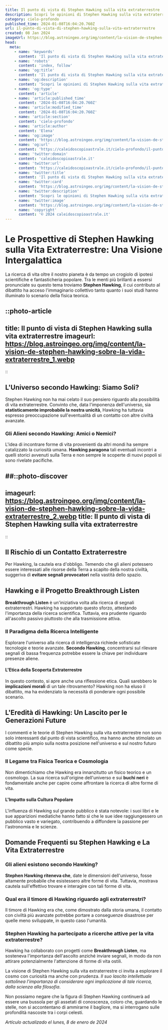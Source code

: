 ```yaml
---
title: Il punto di vista di Stephen Hawking sulla vita extraterrestre
description: Scopri le opinioni di Stephen Hawking sulla vita extraterrestre e cosa significa per il nostro futuro. Esplora teorie e curiosità.
category: cielo-profondo
published_time: 2024-01-08T16:04:20.760Z
url: il-punto-di-vista-di-stephen-hawking-sulla-vita-extraterrestre
created: 08 Jan 2024
imageUrl: https://blog.astroingeo.org/img/content/la-vision-de-stephen-hawking-sobre-la-vida-extraterrestre_1.webp
head:
  meta:
    - name: 'keywords'
      content: 'Il punto di vista di Stephen Hawking sulla vita extraterrestre'
    - name: 'robots'
      content: 'index, follow'
    - name: 'og:title'
      content: 'Il punto di vista di Stephen Hawking sulla vita extraterrestre'
    - name: 'og:description'
      content: 'Scopri le opinioni di Stephen Hawking sulla vita extraterrestre e cosa significa per il nostro futuro. Esplora teorie e curiosità.'
    - name: 'og:type'
      content: 'article'
    - name: 'article:published_time'
      content: '2024-01-08T16:04:20.760Z'
    - name: 'article:modified_time'
      content: '2024-01-08T16:04:20.760Z'
    - name: 'article:section'
      content: 'cielo-profondo'
    - name: 'article:author'
      content: 'Elena'
    - name: 'og:image'
      content: 'https://blog.astroingeo.org/img/content/la-vision-de-stephen-hawking-sobre-la-vida-extraterrestre_1.webp'
    - name: 'og:url'
      content: 'https://caleidoscopioastrale.it/cielo-profondo/il-punto-di-vista-di-stephen-hawking-sulla-vita-extraterrestre'
    - name: 'twitter:domain'
      content: 'caleidoscopioastrale.it'
    - name: 'twitter:url'
      content: 'https://caleidoscopioastrale.it/cielo-profondo/il-punto-di-vista-di-stephen-hawking-sulla-vita-extraterrestre'
    - name: 'twitter:title'
      content: 'Il punto di vista di Stephen Hawking sulla vita extraterrestre'
    - name: 'twitter:card'
      content: 'https://blog.astroingeo.org/img/content/la-vision-de-stephen-hawking-sobre-la-vida-extraterrestre_1.webp'
    - name: 'twitter:description'
      content: 'Scopri le opinioni di Stephen Hawking sulla vita extraterrestre e cosa significa per il nostro futuro. Esplora teorie e curiosità.'
    - name: 'twitter:image'
      content: 'https://blog.astroingeo.org/img/content/la-vision-de-stephen-hawking-sobre-la-vida-extraterrestre_1.webp'
    - name: 'copyright'
      content: '© 2024 caleidoscopioastrale.it'
---
```

# Le Prospettive di Stephen Hawking sulla Vita Extraterrestre: Una Visione Intergalattica

La ricerca di vita oltre il nostro pianeta è da tempo un crogiolo di ipotesi scientifiche e fantasticheria popolare. Tra le menti più brillanti a essersi pronunciate su questo tema troviamo **Stephen Hawking**, il cui contributo al dibattito ha acceso l'immaginario collettivo tanto quanto i suoi studi hanno illuminato lo scenario della fisica teorica.

::photo-article
---
title: Il punto di vista di Stephen Hawking sulla vita extraterrestre
imageurl: https://blog.astroingeo.org/img/content/la-vision-de-stephen-hawking-sobre-la-vida-extraterrestre_1.webp
---
::

## L'Universo secondo Hawking: Siamo Soli?

Stephen Hawking non ha mai celato il suo pensiero riguardo alla possibilità di vita extraterrestre. Convinto che, data l'imponenza dell'universo, sia **statisticamente improbabile la nostra unicità**, Hawking ha tuttavia espresso preoccupazione sull'eventualità di un contatto con altre civiltà avanzate.

### Gli Alieni secondo Hawking: Amici o Nemici?

L'idea di incontrare forme di vita provenienti da altri mondi ha sempre catalizzato la curiosità umana. **Hawking paragona** tali eventuali incontri a quelli storici avvenuti sulla Terra e non sempre le scoperte di nuovi popoli si sono rivelate pacifiche.

##::photo-discover
---
imageurl: https://blog.astroingeo.org/img/content/la-vision-de-stephen-hawking-sobre-la-vida-extraterrestre_2.webp
title: Il punto di vista di Stephen Hawking sulla vita extraterrestre
---
::

## Il Rischio di un Contatto Extraterrestre

Per Hawking, la cautela era d'obbligo. Temendo che gli alieni potessero essere interessati alle risorse della Terra a scapito della nostra civiltà, suggeriva di **evitare segnali provocatori** nella vastità dello spazio.

## Hawking e il Progetto Breakthrough Listen

**Breakthrough Listen** è un'iniziativa volta alla ricerca di segnali extraterrestri. Hawking ha supportato questo sforzo, attestando l'importanza della ricerca scientifica. Tuttavia, era prudente riguardo all'ascolto passivo piuttosto che alla trasmissione attiva.

### Il Paradigma della Ricerca Intelligente

Esplorare l'universo alla ricerca di intelligenza richiede sofisticate tecnologie e teorie avanzate. **Secondo Hawking**, concentrarsi sul rilevare segnali di bassa frequenza potrebbe essere la chiave per individuare presenze aliene.

#### L'Etica della Scoperta Extraterrestre

In questo contesto, si apre anche una riflessione etica. Quali sarebbero le **implicazioni morali** di un tale ritrovamento? Hawking non ha eluso il dibattito, ma ha evidenziato la necessità di ponderare ogni possibile scenario.

## L'Eredità di Hawking: Un Lascito per le Generazioni Future

I commenti e le teorie di Stephen Hawking sulla vita extraterrestre non sono solo interessanti dal punto di vista scientifico, ma hanno anche stimolato un dibattito più ampio sulla nostra posizione nell'universo e sul nostro futuro come specie.

### Il Legame tra Fisica Teorica e Cosmologia

Non dimentichiamo che Hawking era innanzitutto un fisico teorico e un cosmologo. La sua ricerca sull'origine dell'universo e sui **buchi neri** è fondamentale anche per capire come affrontare la ricerca di altre forme di vita.

#### L'Impatto sulla Cultura Popolare

L'influenza di Hawking sul grande pubblico è stata notevole: i suoi libri e le sue apparizioni mediatiche hanno fatto sì che le sue idee raggiungessero un pubblico vasto e variegato, contribuendo a diffondere la passione per l'astronomia e le scienze.

## Domande Frequenti su Stephen Hawking e La Vita Extraterrestre

### Gli alieni esistono secondo Hawking?

**Stephen Hawking riteneva che**, date le dimensioni dell'universo, fosse altamente probabile che esistessero altre forme di vita. Tuttavia, mostrava cautela sull'effettivo trovare e interagire con tali forme di vita.

### Qual era il timore di Hawking riguardo agli extraterrestri?

Il timore di Hawking era che, come dimostrato dalla storia umana, il contatto con civiltà più avanzate potrebbe portare a conseguenze disastrose per quelle meno sviluppate, in questo caso l'umanità.

### Stephen Hawking ha partecipato a ricerche attive per la vita extraterrestre?

Hawking ha collaborato con progetti come **Breakthrough Listen**, ma sosteneva l'importanza dell'ascolto anziché inviare segnali, in modo da non attirare potenzialmente l'attenzione di forme di vita ostili.

La visione di Stephen Hawking sulla vita extraterrestre ci invita a esplorare il cosmo con curiosità ma anche con prudenza. *Il suo lascito intellettuale sottolinea l'importanza di considerare ogni implicazione di tale ricerca, dalla scienza alla filosofia*.

Non possiamo negare che la figura di Stephen Hawking continuerà ad essere una bussola per gli assetati di conoscenza, coloro che, guardando le stelle, non si accontentano di ammirarne il bagliore, ma si interrogano sulle profondità nascoste tra i corpi celesti.

_Artículo actualizado el lunes, 8 de enero de 2024_